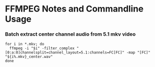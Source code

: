 # FFMPEG Notes and Commandline Usage

### Batch extract center channel audio from 5.1 mkv video

```terminal
for i in *.mkv; do
  ffmpeg -i "$i" -filter_complex "[0:a:0]channelsplit=channel_layout=5.1:channels=FC[FC]" -map "[FC]" "${i%.mkv}_center.wav"
done
```
